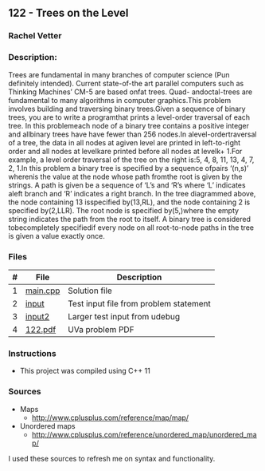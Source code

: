 ## 122 - Trees on the Level
### Rachel Vetter 
### Description:

Trees are fundamental in many branches of computer science (Pun definitely intended). Current state-of-the art parallel computers such as Thinking Machines’ CM-5 are based onfat trees. Quad- andoctal-trees are fundamental to many algorithms in computer graphics.This problem involves building and traversing binary trees.Given a sequence of binary trees, you are to write a programthat prints a level-order traversal of each tree. In this problemeach node of a binary tree contains a positive integer and allbinary trees have have fewer than 256 nodes.In alevel-ordertraversal of a tree, the data in all nodes at agiven level are printed in left-to-right order and all nodes at levelkare printed before all nodes at levelk+ 1.For example, a level order traversal of the tree on the right is:5, 4, 8, 11, 13, 4, 7, 2, 1.In this problem a binary tree is specified by a sequence ofpairs ‘(n,s)’ wherenis the value at the node whose path fromthe root is given by the strings. A path is given be a sequence of ‘L’s and ‘R’s where ‘L’ indicates aleft branch and ‘R’ indicates a right branch. In the tree diagrammed above, the node containing 13 isspecified by(13,RL), and the node containing 2 is specified by(2,LLR). The root node is specified by(5,)where the empty string indicates the path from the root to itself. A binary tree is considered tobecompletely specifiedif every node on all root-to-node paths in the tree is given a value exactly once.

### Files

|   #   | File                       | Description                                                |
| :---: | -------------------------- | ---------------------------------------------------------- |
|   1   | [main.cpp](./main.cpp)     | Solution file                                              |
|   2   | [input](./input.txt)       | Test input file from problem statement                     |
|   3   | [input2](./input2.txt)     | Larger test input from udebug                              |
|   4   | [122.pdf](./122.pdf)   | UVa problem PDF                                            |


### Instructions

- This project was compiled using C++ 11 

### Sources

 - Maps 
    - http://www.cplusplus.com/reference/map/map/
 - Unordered maps
    - http://www.cplusplus.com/reference/unordered_map/unordered_map/

I used these sources to refresh me on syntax and functionality.
